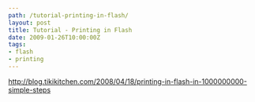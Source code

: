 ```yaml
---
path: /tutorial-printing-in-flash/
layout: post
title: Tutorial - Printing in Flash
date: 2009-01-26T10:00:00Z
tags:
- flash
- printing
---
```


<a href="http://blog.tikikitchen.com/2008/04/18/printing-in-flash-in-1000000000-simple-steps" target="_blank">http://blog.tikikitchen.com/2008/04/18/printing-in-flash-in-1000000000-simple-steps</a>